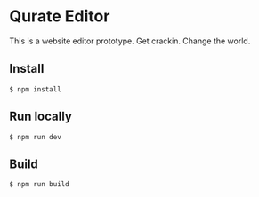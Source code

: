 # Qurate Editor

This is a website editor prototype. Get crackin. Change the world.

## Install

    $ npm install

## Run locally

    $ npm run dev
    
## Build

    $ npm run build
